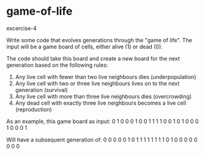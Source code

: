 game-of-life
============

excercise-4

Write some code that evolves generations through the "game of life".
The input will be a game board of cells, either alive (1) or dead (0).

The code should take this board and create a new board for the next generation based on the following rules:
1) Any live cell with fewer than two live neighbours dies (underpopulation)
2) Any live cell with two or three live neighbours lives on to
the next generation (survival)
3) Any live cell with more than three live neighbours dies
(overcrowding)
4) Any dead cell with exactly three live neighbours becomes a
live cell (reproduction)

As an example, this game board as input:
0 1 0 0 0
1 0 0 1 1
1 1 0 0 1
0 1 0 0 0
1 0 0 0 1

Will have a subsequent generation of:
0 0 0 0 0
1 0 1 1 1
1 1 1 1 1
0 1 0 0 0
0 0 0 0 0
